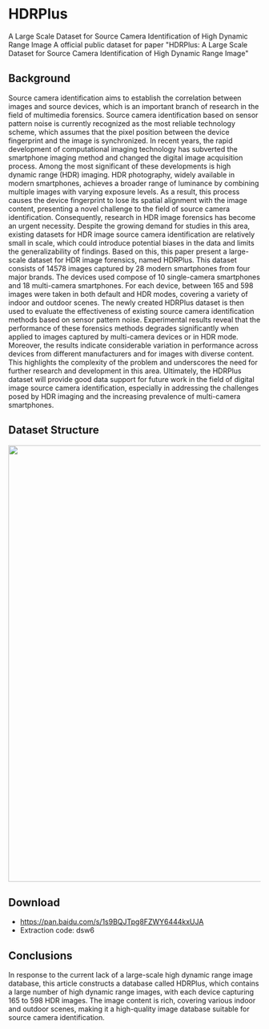 # HDRPlus
A Large Scale Dataset for Source Camera Identification of High Dynamic Range Image
A official public dataset for paper "HDRPlus: A Large Scale Dataset for Source Camera Identification of High Dynamic Range Image" 
## Background
Source camera identification aims to establish the correlation between images and source devices, which is an important branch of research in the field of multimedia forensics. Source camera identification based on sensor pattern noise is currently recognized as the most reliable technology scheme, which assumes that the pixel position between the device fingerprint and the image is synchronized. In recent years, the rapid development of computational imaging technology has subverted the smartphone imaging method and changed the digital image acquisition process. Among the most significant of these developments is high dynamic range (HDR) imaging. HDR photography, widely available in modern smartphones, achieves a broader range of luminance by combining multiple images with varying exposure levels. As a result, this process causes the device fingerprint to lose its spatial alignment with the image content, presenting a novel challenge to the field of source camera identification. Consequently, research in HDR image forensics has become an urgent necessity. Despite the growing demand for studies in this area, existing datasets for HDR image source camera identification are relatively small in scale, which could introduce potential biases in the data and limits the generalizability of findings. Based on this, this paper present a large-scale dataset for HDR image forensics, named HDRPlus. This dataset consists of 14578 images captured by 28 modern smartphones from four major brands. The devices used compose of 10 single-camera smartphones and 18 multi-camera smartphones. For each device, between 165 and 598 images were taken in both default and HDR modes, covering a variety of indoor and outdoor scenes. The newly created HDRPlus dataset is then used to evaluate the effectiveness of existing source camera identification methods based on sensor pattern noise. Experimental results reveal that the performance of these forensics methods degrades significantly when applied to images captured by multi-camera devices or in HDR mode. Moreover, the results indicate considerable variation in performance across devices from different manufacturers and for images with diverse content. This highlights the complexity of the problem and underscores the need for further research and development in this area. Ultimately, the HDRPlus dataset will provide good data support for future work in the field of digital image source camera identification, especially in addressing the challenges posed by HDR imaging and the increasing prevalence of multi-camera smartphones.  

  
## Dataset Structure
<p align='center'>  
  <img src='https://github.com/JJL-a/HDRPlus/structure.png' width='870'/>
</p>
<p align='center'> 


## Download 
- https://pan.baidu.com/s/1s9BQJTpg8FZWY6444kxUJA
- Extraction code: dsw6
  
## Conclusions

In response to the current lack of a large-scale high dynamic range image database, this article constructs a database called HDRPlus, which contains a large number of high dynamic range images, with each device capturing 165 to 598 HDR images. The image content is rich, covering various indoor and outdoor scenes, making it a high-quality image database suitable for source camera identification.
